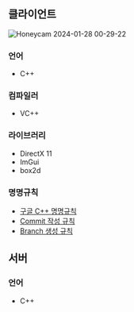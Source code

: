 ## 클라이언트
![Honeycam 2024-01-28 00-29-22](https://github.com/UnitySio/Socket/assets/38973547/6299bed6-2dff-4cc8-8f94-bf4f6dc049e4)

### 언어
* C++

### 컴파일러
* VC++

### 라이브러리
* DirectX 11
* ImGui
* box2d

### 명명규칙
* [구글 C++ 명명규칙](https://google.github.io/styleguide/cppguide.html#General_Naming_Rules)
* [Commit 작성 규칙](https://cocoon1787.tistory.com/708)
* [Branch 생성 규칙](https://velog.io/@kim-jaemin420/Git-branch-naming)

## 서버

### 언어
* C++
